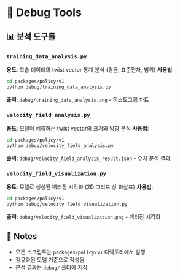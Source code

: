 # 🐛 Debug Tools

## 📊 분석 도구들

### `training_data_analysis.py`
**용도**: 학습 데이터의 twist vector 통계 분석 (평균, 표준편차, 범위)
**사용법**: 
```bash
cd packages/policy/v1
python debug/training_data_analysis.py
```
**출력**: `debug/training_data_analysis.png` - 히스토그램 차트

### `velocity_field_analysis.py`
**용도**: 모델이 예측하는 twist vector의 크기와 방향 분석
**사용법**:
```bash
cd packages/policy/v1
python debug/velocity_field_analysis.py
```
**출력**: `debug/velocity_field_analysis_result.json` - 수치 분석 결과

### `velocity_field_visualization.py`
**용도**: 모델로 생성된 벡터장 시각화 (2D 그리드 상 화살표)
**사용법**:
```bash
cd packages/policy/v1
python debug/velocity_field_visualization.py
```
**출력**: `debug/velocity_field_visualization.png` - 벡터장 시각화

## 📝 Notes
- 모든 스크립트는 `packages/policy/v1` 디렉토리에서 실행
- 정규화된 모델 기준으로 작성됨
- 분석 결과는 `debug/` 폴더에 저장

